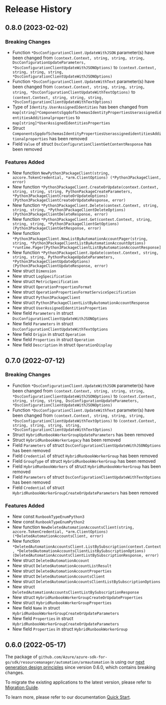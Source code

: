 # Release History

## 0.8.0 (2023-02-02)
### Breaking Changes

- Function `*DscConfigurationClient.UpdateWithJSON` parameter(s) have been changed from `(context.Context, string, string, string, DscConfigurationUpdateParameters, *DscConfigurationClientUpdateWithJSONOptions)` to `(context.Context, string, string, string, *DscConfigurationClientUpdateWithJSONOptions)`
- Function `*DscConfigurationClient.UpdateWithText` parameter(s) have been changed from `(context.Context, string, string, string, string, *DscConfigurationClientUpdateWithTextOptions)` to `(context.Context, string, string, string, *DscConfigurationClientUpdateWithTextOptions)`
- Type of `Identity.UserAssignedIdentities` has been changed from `map[string]*ComponentsSgqdofSchemasIdentityPropertiesUserassignedidentitiesAdditionalproperties` to `map[string]*UserAssignedIdentitiesProperties`
- Struct `ComponentsSgqdofSchemasIdentityPropertiesUserassignedidentitiesAdditionalproperties` has been removed
- Field `Value` of struct `DscConfigurationClientGetContentResponse` has been removed

### Features Added

- New function `NewPython3PackageClient(string, azcore.TokenCredential, *arm.ClientOptions) (*Python3PackageClient, error)`
- New function `*Python3PackageClient.CreateOrUpdate(context.Context, string, string, string, PythonPackageCreateParameters, *Python3PackageClientCreateOrUpdateOptions) (Python3PackageClientCreateOrUpdateResponse, error)`
- New function `*Python3PackageClient.Delete(context.Context, string, string, string, *Python3PackageClientDeleteOptions) (Python3PackageClientDeleteResponse, error)`
- New function `*Python3PackageClient.Get(context.Context, string, string, string, *Python3PackageClientGetOptions) (Python3PackageClientGetResponse, error)`
- New function `*Python3PackageClient.NewListByAutomationAccountPager(string, string, *Python3PackageClientListByAutomationAccountOptions) *runtime.Pager[Python3PackageClientListByAutomationAccountResponse]`
- New function `*Python3PackageClient.Update(context.Context, string, string, string, PythonPackageUpdateParameters, *Python3PackageClientUpdateOptions) (Python3PackageClientUpdateResponse, error)`
- New struct `Dimension`
- New struct `LogSpecification`
- New struct `MetricSpecification`
- New struct `OperationPropertiesFormat`
- New struct `OperationPropertiesFormatServiceSpecification`
- New struct `Python3PackageClient`
- New struct `Python3PackageClientListByAutomationAccountResponse`
- New struct `UserAssignedIdentitiesProperties`
- New field `Parameters` in struct `DscConfigurationClientUpdateWithJSONOptions`
- New field `Parameters` in struct `DscConfigurationClientUpdateWithTextOptions`
- New field `Origin` in struct `Operation`
- New field `Properties` in struct `Operation`
- New field `Description` in struct `OperationDisplay`


## 0.7.0 (2022-07-12)
### Breaking Changes

- Function `*DscConfigurationClient.UpdateWithJSON` parameter(s) have been changed from `(context.Context, string, string, string, *DscConfigurationClientUpdateWithJSONOptions)` to `(context.Context, string, string, string, DscConfigurationUpdateParameters, *DscConfigurationClientUpdateWithJSONOptions)`
- Function `*DscConfigurationClient.UpdateWithText` parameter(s) have been changed from `(context.Context, string, string, string, *DscConfigurationClientUpdateWithTextOptions)` to `(context.Context, string, string, string, string, *DscConfigurationClientUpdateWithTextOptions)`
- Struct `HybridRunbookWorkerGroupUpdateParameters` has been removed
- Struct `HybridRunbookWorkerLegacy` has been removed
- Field `Parameters` of struct `DscConfigurationClientUpdateWithJSONOptions` has been removed
- Field `Credential` of struct `HybridRunbookWorkerGroup` has been removed
- Field `GroupType` of struct `HybridRunbookWorkerGroup` has been removed
- Field `HybridRunbookWorkers` of struct `HybridRunbookWorkerGroup` has been removed
- Field `Parameters` of struct `DscConfigurationClientUpdateWithTextOptions` has been removed
- Field `Credential` of struct `HybridRunbookWorkerGroupCreateOrUpdateParameters` has been removed

### Features Added

- New const `RunbookTypeEnumPython3`
- New const `RunbookTypeEnumPython2`
- New function `NewDeletedAutomationAccountsClient(string, azcore.TokenCredential, *arm.ClientOptions) (*DeletedAutomationAccountsClient, error)`
- New function `*DeletedAutomationAccountsClient.ListBySubscription(context.Context, *DeletedAutomationAccountsClientListBySubscriptionOptions) (DeletedAutomationAccountsClientListBySubscriptionResponse, error)`
- New struct `DeletedAutomationAccount`
- New struct `DeletedAutomationAccountListResult`
- New struct `DeletedAutomationAccountProperties`
- New struct `DeletedAutomationAccountsClient`
- New struct `DeletedAutomationAccountsClientListBySubscriptionOptions`
- New struct `DeletedAutomationAccountsClientListBySubscriptionResponse`
- New struct `HybridRunbookWorkerGroupCreateOrUpdateProperties`
- New struct `HybridRunbookWorkerGroupProperties`
- New field `Name` in struct `HybridRunbookWorkerGroupCreateOrUpdateParameters`
- New field `Properties` in struct `HybridRunbookWorkerGroupCreateOrUpdateParameters`
- New field `Properties` in struct `HybridRunbookWorkerGroup`


## 0.6.0 (2022-05-17)

The package of `github.com/Azure/azure-sdk-for-go/sdk/resourcemanager/automation/armautomation` is using our [next generation design principles](https://azure.github.io/azure-sdk/general_introduction.html) since version 0.6.0, which contains breaking changes.

To migrate the existing applications to the latest version, please refer to [Migration Guide](https://aka.ms/azsdk/go/mgmt/migration).

To learn more, please refer to our documentation [Quick Start](https://aka.ms/azsdk/go/mgmt).
